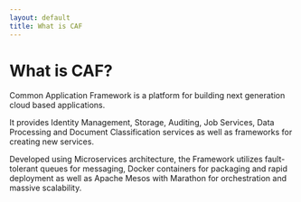 ```yaml
---
layout: default
title: What is CAF
---
```


# What is CAF?

Common Application Framework is a platform for building next generation cloud based applications. 

It provides Identity Management, Storage, Auditing, Job Services, Data Processing and Document Classification services as well as frameworks for creating new services.

Developed using Microservices architecture, the Framework utilizes fault-tolerant queues for messaging, Docker containers for packaging and rapid deployment as well as Apache Mesos with Marathon for orchestration and massive scalability.

